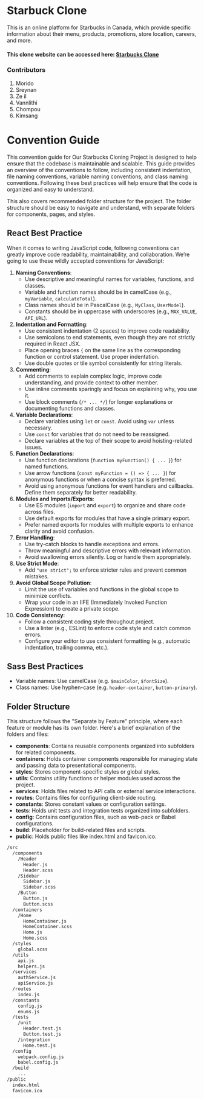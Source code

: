 # Starbuck Clone

This is an online platform for Starbucks in Canada, which provide specific information about their menu, products, promotions, store location, careers, and more.

#### This clone website can be accessed here: [Starbucks Clone](https://kimsang-mok.github.io/Deploy_Starbucks/)

### Contributors

1. Morido
2. Sreynan
3. Ze il
4. Vannlithi
5. Chompou
6. Kimsang



# Convention Guide

This convention guide for Our Starbucks Cloning Project is designed to help ensure that the codebase is maintainable and scalable. This guide provides an overview of the conventions to follow, including consistent indentation,  file naming conventions, variable naming conventions, and class naming conventions. Following these best practices will help ensure that the code is organized and easy to understand.

This also covers recommended folder structure for the project. The folder structure should be easy to navigate and understand, with separate folders for components, pages, and styles.

## React Best Practice

When it comes to writing JavaScript code, following conventions can greatly improve code readability, maintainability, and collaboration. We’re going to use these wildly accepted conventions for JavaScript:

1. **Naming Conventions**:
    - Use descriptive and meaningful names for variables, functions, and classes.
    - Variable and function names should be in camelCase (e.g., `myVariable`, `calculateTotal`).
    - Class names should be in PascalCase (e.g., `MyClass`, `UserModel`).
    - Constants should be in uppercase with underscores (e.g., `MAX_VALUE`, `API_URL`).
2. **Indentation and Formatting**:
    - Use consistent indentation (2 spaces) to improve code readability.
    - Use semicolons to end statements, even though they are not strictly required in React JSX.
    - Place opening braces `{` on the same line as the corresponding function or control statement. Use proper indentation.
    - Use double quotes or tile symbol consistently for string literals.
3. **Commenting**:
    - Add comments to explain complex logic, improve code understanding, and provide context to other member.
    - Use inline comments sparingly and focus on explaining why, you use it.
    - Use block comments (`/* ... */`) for longer explanations or documenting functions and classes.
4. **Variable Declarations**:
    - Declare variables using `let` or `const`. Avoid using `var` unless necessary.
    - Use `const` for variables that do not need to be reassigned.
    - Declare variables at the top of their scope to avoid hoisting-related issues.
5. **Function Declarations**:
    - Use function declarations (`function myFunction() { ... }`) for named functions.
    - Use arrow functions (`const myFunction = () => { ... }`) for anonymous functions or when a concise syntax is preferred.
    - Avoid using anonymous functions for event handlers and callbacks. Define them separately for better readability.
6. **Modules and Imports/Exports**:
    - Use ES modules (`import` and `export`) to organize and share code across files.
    - Use default exports for modules that have a single primary export.
    - Prefer named exports for modules with multiple exports to enhance clarity and avoid confusion.
7. **Error Handling**:
    - Use try-catch blocks to handle exceptions and errors.
    - Throw meaningful and descriptive errors with relevant information.
    - Avoid swallowing errors silently. Log or handle them appropriately.
8. **Use Strict Mode**:
    - Add `"use strict";` to enforce stricter rules and prevent common mistakes.
9. **Avoid Global Scope Pollution**:
    - Limit the use of variables and functions in the global scope to minimize conflicts.
    - Wrap your code in an IIFE (Immediately Invoked Function Expression) to create a private scope.
10. **Code Consistency**:
    - Follow a consistent coding style throughout project.
    - Use a linter (e.g., ESLint) to enforce code style and catch common errors.
    - Configure your editor to use consistent formatting (e.g., automatic indentation, trailing comma, etc.).

## Sass Best Practices

- Variable names: Use camelCase (e.g. `$mainColor`, `$fontSize`).
- Class names: Use hyphen-case (e.g. `header-container`, `button-primary`).

## Folder Structure

This structure follows the "Separate by Feature" principle, where each feature or module has its own folder. Here's a brief explanation of the folders and files:

- **components**: Contains reusable components organized into subfolders for related components.
- **containers**: Holds container components responsible for managing state and passing data to presentational components.
- **styles**: Stores component-specific styles or global styles.
- **utils**: Contains utility functions or helper modules used across the project.
- **services**: Holds files related to API calls or external service interactions.
- **routes**: Contains files for configuring client-side routing.
- **constants**: Stores constant values or configuration settings.
- **tests**: Holds unit tests and integration tests organized into subfolders.
- **config**: Contains configuration files, such as web-pack or Babel configurations.
- **build**: Placeholder for build-related files and scripts.
- **public**: Holds public files like index.html and favicon.ico.

```markdown
/src
  /components
    /Header
      Header.js
      Header.scss
    /Sidebar
      Sidebar.js
      Sidebar.scss
    /Button
      Button.js
      Button.scss
  /containers
    /Home
      HomeContainer.js
      HomeContainer.scss
      Home.js
      Home.scss
  /styles
    global.scss
  /utils
    api.js
    helpers.js
  /services
    authService.js
    apiService.js
  /routes
    index.js
  /constants
    config.js
    enums.js
  /tests
    /unit
      Header.test.js
      Button.test.js
    /integration
      Home.test.js
  /config
    webpack.config.js
    babel.config.js
  /build
    ...
/public
  index.html
  favicon.ico
```
